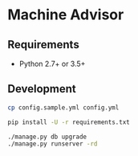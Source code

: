 # Machine Advisor

## Requirements

* Python 2.7+ or 3.5+

## Development

```bash
cp config.sample.yml config.yml

pip install -U -r requirements.txt

./manage.py db upgrade
./manage.py runserver -rd
```

